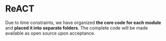 # ReACT


Due to time constraints, we have organized **the core code for each module** and **placed it into separate folders**. The complete code will be made available as open source upon acceptance.
